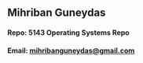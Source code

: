 ## Mihriban Guneydas
#### Repo: 5143 Operating Systems Repo
#### Email: mihribanguneydas@gmail.com

